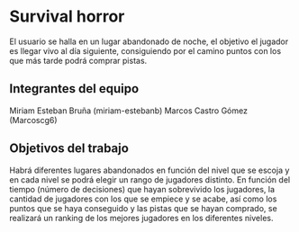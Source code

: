 # Survival horror
El usuario se halla en un lugar abandonado de noche, el objetivo el jugador es llegar vivo al día siguiente, consiguiendo por el camino puntos con los que más tarde podrá comprar pistas.  

## Integrantes del equipo

Miriam Esteban Bruña (miriam-estebanb) Marcos Castro Gómez (Marcoscg6)

## Objetivos del trabajo
Habrá diferentes lugares abandonados en función del nivel que se escoja y en cada nivel se podrá elegir un rango de jugadores  distinto. 
En función del tiempo (número de decisiones) que hayan sobrevivido los jugadores, la cantidad de jugadores con los que se empiece y se acabe, así como los puntos que se haya conseguido y las pistas que se hayan comprado, se realizará un ranking de los mejores jugadores en los diferentes niveles.

